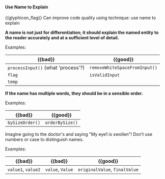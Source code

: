 <div id="title">

#### Use Name to Explain

</div>

<span id="prereqs"></span>

<span id="outcomes">{{glyphicon_flag}} Can improve code quality using technique: use name to explain </span>

<div id="body">

**A name is not just for differentiation; it should explain the named entity to the reader accurately and at a sufficient level of detail.**

<tip-box>

Examples:

| {{bad}}          |  {{good}}                     |
| ----------------- |  ----------------------------- |
|`processInput()`  (what 'process'?) |  `removeWhiteSpaceFromInput()` |
|`flag`   |  `isValidInput` |
|`temp`   |   |

</tip-box>

**If the name has multiple words, they should be in a sensible order.**

<tip-box>

Examples:

| {{bad}}        |  {{good}}       |
| --------------- |  --------------- |
|`bySizeOrder()`  |  `orderBySize()` |

</tip-box>

Imagine going to the doctor's and saying "My eye1 is swollen"! Don’t use numbers or case to distinguish names.

<tip-box>

Examples:

| {{bad}}          | {{bad}}          | {{good}}                     |
| ----------------- | ----------------- | ----------------------------- |
|`value1`, `value2` | `value`, `Value`  | `originalValue`, `finalValue` |

</tip-box>


</div>

<div id="extras">
</div>